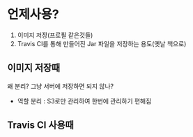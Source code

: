 # 언제사용?  
   
1. 이미지 저장(프로필 같은것들)     
2. Travis CI를 통해 만들어진 Jar 파일을 저장하는 용도(옛날 책으로)   

## 이미지 저장때  
      
왜 분리? 그냥 서버에 저장하면 되지 않나?    
  
* 역할 분리 : S3로만 관리하여 한번에 관리하기 편해짐         

## Travis CI 사용때  
